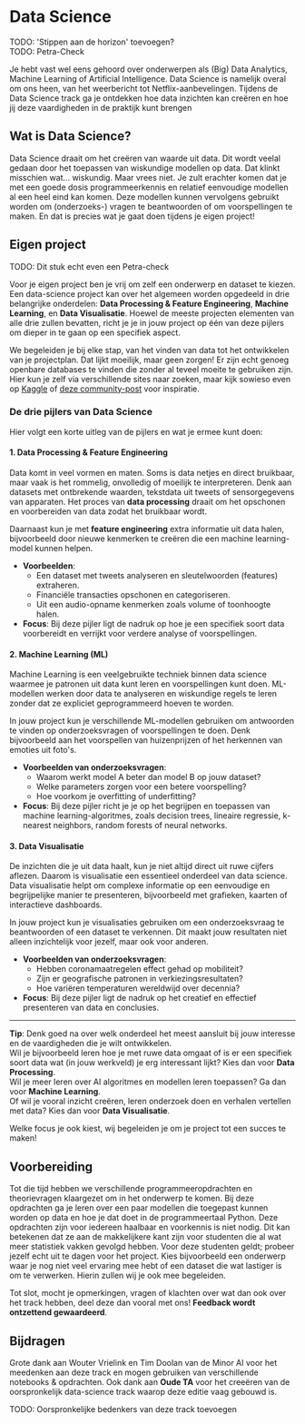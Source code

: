 # Data Science

TODO: 'Stippen aan de horizon' toevoegen? \
TODO: Petra-Check

Je hebt vast wel eens gehoord over onderwerpen als (Big) Data Analytics, Machine Learning of Artificial Intelligence. Data Science is namelijk overal om ons heen, van het weerbericht tot Netflix-aanbevelingen. Tijdens de Data Science track ga je ontdekken hoe data inzichten kan creëren en hoe jij deze vaardigheden in de praktijk kunt brengen

## Wat is Data Science?

Data Science draait om het creëren van waarde uit data. Dit wordt veelal gedaan door het toepassen van wiskundige modellen op data. Dat klinkt misschien wat... wiskundig. Maar vrees niet. Je zult erachter komen dat je met een goede dosis programmeerkennis en relatief eenvoudige modellen al een heel eind kan komen. Deze modellen kunnen vervolgens gebruikt worden om (onderzoeks-) vragen te beantwoorden of om voorspellingen te maken. En dat is precies wat je gaat doen tijdens je eigen project!

## Eigen project
TODO: Dit stuk echt even een Petra-check 

Voor je eigen project ben je vrij om zelf een onderwerp en dataset te kiezen. Een data-science project kan over het algemeen worden opgedeeld in drie belangrijke onderdelen: **Data Processing & Feature Engineering**, **Machine Learning**, en **Data Visualisatie**. Hoewel de meeste projecten elementen van alle drie zullen bevatten, richt je je in jouw project op één van deze pijlers om dieper in te gaan op een specifiek aspect.

We begeleiden je bij elke stap, van het vinden van data tot het ontwikkelen van je projectplan. Dat lijkt moeilijk, maar geen zorgen! Er zijn echt genoeg openbare databases te vinden die zonder al teveel moeite te gebruiken zijn. Hier kun je zelf via verschillende sites naar zoeken, maar kijk sowieso even op [Kaggle](https://www.kaggle.com/) of [deze community-post](https://www.kaggle.com/discussions/general/268890) voor inspiratie.

### **De drie pijlers van Data Science**  

Hier volgt een korte uitleg van de pijlers en wat je ermee kunt doen:  

#### **1. Data Processing & Feature Engineering**  
Data komt in veel vormen en maten. Soms is data netjes en direct bruikbaar, maar vaak is het rommelig, onvolledig of moeilijk te interpreteren. Denk aan datasets met ontbrekende waarden, tekstdata uit tweets of sensorgegevens van apparaten. Het proces van **data processing** draait om het opschonen en voorbereiden van data zodat het bruikbaar wordt.  

Daarnaast kun je met **feature engineering** extra informatie uit data halen, bijvoorbeeld door nieuwe kenmerken te creëren die een machine learning-model kunnen helpen.  

- **Voorbeelden**:  
   - Een dataset met tweets analyseren en sleutelwoorden (features) extraheren.  
   - Financiële transacties opschonen en categoriseren.  
   - Uit een audio-opname kenmerken zoals volume of toonhoogte halen.  
- **Focus**: Bij deze pijler ligt de nadruk op hoe je een specifiek soort data voorbereidt en verrijkt voor verdere analyse of voorspellingen.  

#### **2. Machine Learning (ML)**  
Machine Learning is een veelgebruikte techniek binnen data science waarmee je patronen uit data kunt leren en voorspellingen kunt doen. ML-modellen werken door data te analyseren en wiskundige regels te leren zonder dat ze expliciet geprogrammeerd hoeven te worden.  

In jouw project kun je verschillende ML-modellen gebruiken om antwoorden te vinden op onderzoeksvragen of voorspellingen te doen. Denk bijvoorbeeld aan het voorspellen van huizenprijzen of het herkennen van emoties uit foto's.  

- **Voorbeelden van onderzoeksvragen**:  
   - Waarom werkt model A beter dan model B op jouw dataset?  
   - Welke parameters zorgen voor een betere voorspelling?  
   - Hoe voorkom je overfitting of underfitting?  
- **Focus**: Bij deze pijler richt je je op het begrijpen en toepassen van machine learning-algoritmes, zoals decision trees, lineaire regressie, k-nearest neighbors, random forests of neural networks.  

#### **3. Data Visualisatie**  
De inzichten die je uit data haalt, kun je niet altijd direct uit ruwe cijfers aflezen. Daarom is visualisatie een essentieel onderdeel van data science. Data visualisatie helpt om complexe informatie op een eenvoudige en begrijpelijke manier te presenteren, bijvoorbeeld met grafieken, kaarten of interactieve dashboards.  

In jouw project kun je visualisaties gebruiken om een onderzoeksvraag te beantwoorden of een dataset te verkennen. Dit maakt jouw resultaten niet alleen inzichtelijk voor jezelf, maar ook voor anderen.  

- **Voorbeelden van onderzoeksvragen**:  
   - Hebben coronamaatregelen effect gehad op mobiliteit?  
   - Zijn er geografische patronen in verkiezingsresultaten?  
   - Hoe variëren temperaturen wereldwijd over decennia?  
- **Focus**: Bij deze pijler ligt de nadruk op het creatief en effectief presenteren van data en conclusies.  

---

**Tip**: Denk goed na over welk onderdeel het meest aansluit bij jouw interesse en de vaardigheden die je wilt ontwikkelen. \
Wil je bijvoorbeeld leren hoe je met ruwe data omgaat of is er een specifiek soort data wat (in jouw werkveld) je erg interessant lijkt? Kies dan voor **Data Processing**. \
Wil je meer leren over AI algoritmes en modellen leren toepassen? Ga dan voor **Machine Learning**. \
Of wil je vooral inzicht creëren, leren onderzoek doen en  verhalen vertellen met data? Kies dan voor **Data Visualisatie**.  

Welke focus je ook kiest, wij begeleiden je om je project tot een succes te maken!  

## Voorbereiding

Tot die tijd hebben we verschillende programmeeropdrachten en theorievragen klaargezet om in het onderwerp te komen. Bij deze opdrachten ga je leren over een paar modellen die toegepast kunnen worden op data en hoe je dat doet in de programmeertaal Python. Deze opdrachten zijn voor iedereen haalbaar en voorkennis is niet nodig. Dit kan betekenen dat ze aan de makkelijkere kant zijn voor studenten die al wat meer statistiek vakken gevolgd hebben. Voor deze studenten geldt; probeer jezelf echt uit te dagen voor het project. Kies bijvoorbeeld een onderwerp waar je nog niet veel ervaring mee hebt of een dataset die wat lastiger is om te verwerken. Hierin zullen wij je ook mee begeleiden.

Tot slot, mocht je opmerkingen, vragen of klachten over wat dan ook over het track hebben, deel deze dan vooral met ons! **Feedback wordt ontzettend gewaardeerd**.

## Bijdragen

Grote dank aan Wouter Vrielink en Tim Doolan van de Minor AI voor het meedenken aan deze track en mogen gebruiken van verschillende notebooks & opdrachten.
Ook dank aan **Oude TA** voor het creeëren van de oorspronkelijk data-science track waarop deze editie vaag gebouwd is.

TODO: Oorspronkelijke bedenkers van deze track toevoegen